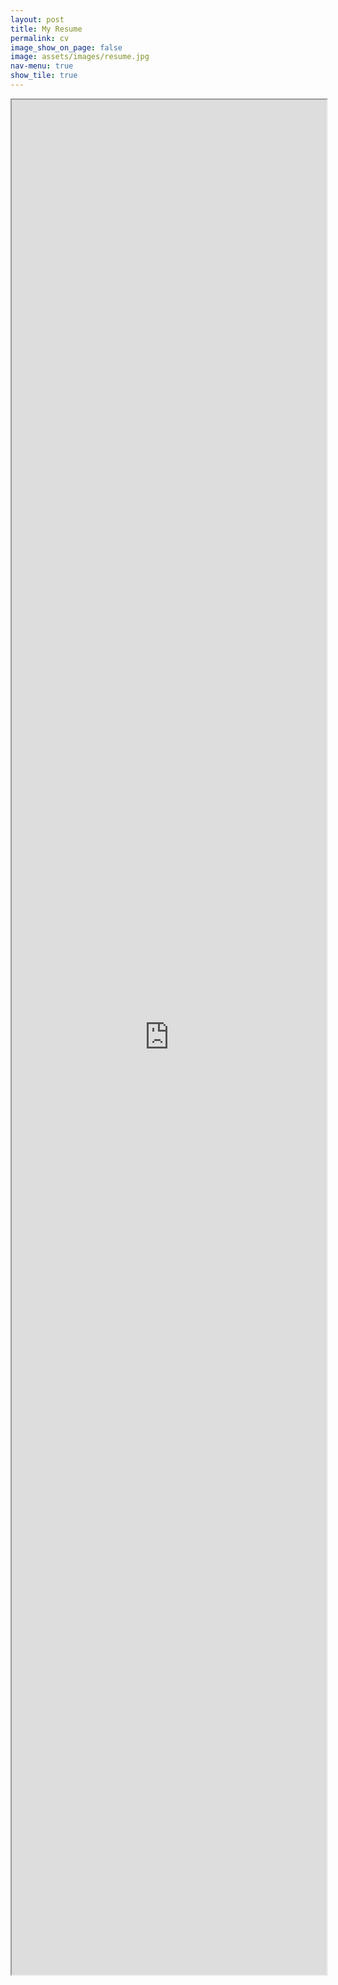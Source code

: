 ```yaml
---
layout: post
title: My Resume
permalink: cv
image_show_on_page: false
image: assets/images/resume.jpg
nav-menu: true
show_tile: true
---
```

<iframe src="https://drive.google.com/viewerng/viewer?embedded=true&url={ site.url }/assets/files/170070046.pdf" width="100%" height="3000px"> </iframe>

